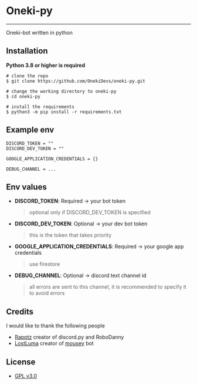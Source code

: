 # Oneki-py
---
Oneki-bot written in python

## Installation
**Python 3.8 or higher is required**

```
# clone the repo
$ git clone https://github.com/OnekiDevs/oneki-py.git

# change the working directory to oneki-py
$ cd oneki-py

# install the requirements
$ python3 -m pip install -r requirements.txt
```

## Example env
```
DISCORD_TOKEN = ""
DISCORD_DEV_TOKEN = ""

GOOGLE_APPLICATION_CREDENTIALS = {}

DEBUG_CHANNEL = ...
```
## Env values
- **DISCORD_TOKEN**: Required -> your bot token
    > optional only if DISCORD_DEV_TOKEN is specified
- **DISCORD_DEV_TOKEN**: Optional -> your dev bot token
    > this is the token that takes priority
- **GOOGLE_APPLICATION_CREDENTIALS**: Required -> your google app credentials
    > use firestore
- **DEBUG_CHANNEL**: Optional -> discord text channel id
    > all errors are sent to this channel, it is recommended to specify it to avoid errors

## Credits
I would like to thank the following people
- [Rapptz](https://github.com/Rapptz) creator of discord.py and RoboDanny
- [LostLuma](https://github.com/LostLuma) creator of [mousey](https://github.com/LostLuma/Mousey) bot

## License
- [GPL v3.0](LICENSE)